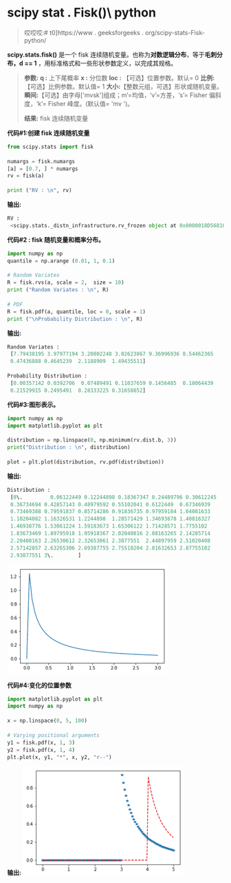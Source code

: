# scipy stat . Fisk()\ python

> 哎哎哎:# t0]https://www . geeksforgeeks . org/scipy-stats-Fisk-python/

**scipy.stats.fisk()** 是一个 fisk 连续随机变量。也称为**对数逻辑分布**，等于**毛刺分布，d == 1** ，用标准格式和一些形状参数定义，以完成其规格。

> **参数:**
> **q :** 上下尾概率
> **x :** 分位数
> **loc :** 【可选】位置参数。默认= 0
> **比例:**【可选】比例参数。默认值= 1
> **大小:**【整数元组，可选】形状或随机变量。
> **瞬间:**【可选】由字母['mvsk']组成；m’=均值，‘v’=方差，‘s’= Fisher 偏斜度，‘k’= Fisher 峰度。(默认值= 'mv ')。
> 
> **结果:** fisk 连续随机变量

**代码#1:创建 fisk 连续随机变量**

```py
from scipy.stats import fisk

numargs = fisk.numargs
[a] = [0.7, ] * numargs
rv = fisk(a)

print ("RV : \n", rv)  
```

**输出:**

```py
RV : 
 <scipy.stats._distn_infrastructure.rv_frozen object at 0x0000018D568102B0>

```

**代码#2 : fisk 随机变量和概率分布。**

```py
import numpy as np
quantile = np.arange (0.01, 1, 0.1)

# Random Variates
R = fisk.rvs(a, scale = 2,  size = 10)
print ("Random Variates : \n", R)

# PDF
R = fisk.pdf(a, quantile, loc = 0, scale = 1)
print ("\nProbability Distribution : \n", R)
```

**输出:**

```py
Random Variates : 
 [7.79438195 3.97977194 3.20802248 3.02623867 9.36996936 8.54462365
 0.47436888 0.4645239  2.1188909  1.49435511]

Probability Distribution : 
 [0.00357142 0.0392706  0.07489491 0.11037659 0.1456485  0.18064439
 0.21529915 0.2495491  0.28333225 0.31658852]

```

**代码#3:图形表示。**

```py
import numpy as np
import matplotlib.pyplot as plt

distribution = np.linspace(0, np.minimum(rv.dist.b, 3))
print("Distribution : \n", distribution)

plot = plt.plot(distribution, rv.pdf(distribution))
```

**输出:**

```py
Distribution : 
 [0\.         0.06122449 0.12244898 0.18367347 0.24489796 0.30612245
 0.36734694 0.42857143 0.48979592 0.55102041 0.6122449  0.67346939
 0.73469388 0.79591837 0.85714286 0.91836735 0.97959184 1.04081633
 1.10204082 1.16326531 1.2244898  1.28571429 1.34693878 1.40816327
 1.46938776 1.53061224 1.59183673 1.65306122 1.71428571 1.7755102
 1.83673469 1.89795918 1.95918367 2.02040816 2.08163265 2.14285714
 2.20408163 2.26530612 2.32653061 2.3877551  2.44897959 2.51020408
 2.57142857 2.63265306 2.69387755 2.75510204 2.81632653 2.87755102
 2.93877551 3\.        ]
```

![](img/40d1019ad9c4aa0db95aec05e5395e9f.png)

**代码#4:变化的位置参数**

```py
import matplotlib.pyplot as plt
import numpy as np

x = np.linspace(0, 5, 100)

# Varying positional arguments
y1 = fisk.pdf(x, 1, 3)
y2 = fisk.pdf(x, 1, 4)
plt.plot(x, y1, "*", x, y2, "r--")
```

**输出:**
![](img/8e3d2afb64f0e03b4fd3a65309206591.png)